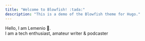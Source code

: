 ```yaml
---
title: "Welcome to Blowfish! :tada:"
description: "This is a demo of the Blowfish theme for Hugo."
---
```


Hello, I am Lemenio 👋.  
I am a tech enthusiast, amateur writer & podcaster